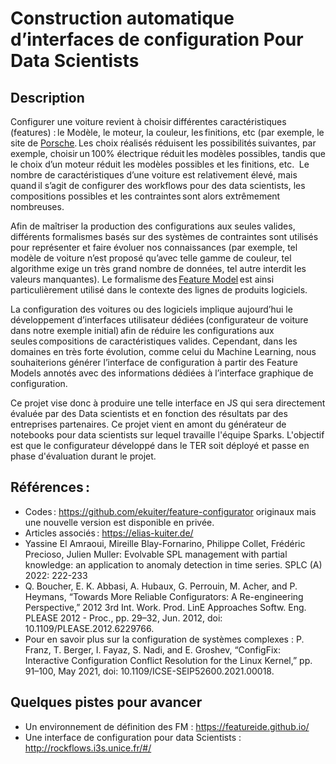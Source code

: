 # Construction automatique d’interfaces de configuration Pour Data Scientists 

## Description

Configurer une voiture revient à choisir différentes caractéristiques (features) : le Modèle, le moteur, la couleur, les finitions, etc (par exemple, le site de [Porsche](https://cc.porsche.com/icc/ccCall.do?rt=1631009981&screen=1440x900&userID=CC&lang=cc&PARAM=parameter_internet_cc&ORDERTYPE=982120&CNR=C00&customID=cc&MODELYEAR=2022&hookURL=https%3a%2f%2fwww.porsche.com%2finternational%2fmodelstart%2fall%2f). Les choix réalisés réduisent les possibilités suivantes, par exemple, choisir un 100% électrique réduit les modèles possibles, tandis que le choix d’un moteur réduit les modèles possibles et les finitions, etc.   Le nombre de caractéristiques d’une voiture est relativement élevé, mais quand il s’agit de configurer des workflows pour des data scientists, les compositions possibles et les contraintes sont alors extrêmement nombreuses. 

 

Afin de maîtriser la production des configurations aux seules valides, différents formalismes basés sur des systèmes de contraintes sont utilisés pour représenter et faire évoluer nos connaissances (par exemple, tel modèle de voiture n’est proposé qu’avec telle gamme de couleur, tel algorithme exige un très grand nombre de données, tel autre interdit les valeurs manquantes). Le formalisme des [Feature Model](https://en.wikipedia.org/wiki/Feature_model) est ainsi particulièrement utilisé dans le contexte des lignes de produits logiciels. 

La configuration des voitures ou des logiciels implique aujourd’hui le développement d’interfaces utilisateur dédiées (configurateur de voiture dans notre exemple initial) afin de réduire les configurations aux seules compositions de caractéristiques valides. Cependant, dans les domaines en très forte évolution, comme celui du Machine Learning, nous souhaiterions générer l’interface de configuration à partir des Feature Models annotés avec des informations dédiées à l’interface graphique de configuration.  

Ce projet vise donc à produire une telle interface en JS qui sera directement évaluée par des Data scientists et en fonction des résultats par des entreprises partenaires. 
Ce projet vient en amont du générateur de notebooks pour data scientists sur lequel travaille l'équipe Sparks.
L'objectif est que le configurateur développé dans le TER soit déployé et passe en phase d'évaluation durant le projet. 

 

## Références : 

- Codes : https://github.com/ekuiter/feature-configurator originaux mais une nouvelle version est disponible en privée.
- Articles associés : https://elias-kuiter.de/ 
- 	Yassine El Amraoui, Mireille Blay-Fornarino, Philippe Collet, Frédéric Precioso, Julien Muller:
Evolvable SPL management with partial knowledge: an application to anomaly detection in time series. SPLC (A) 2022: 222-233
- Q. Boucher, E. K. Abbasi, A. Hubaux, G. Perrouin, M. Acher, and P. Heymans, “Towards More Reliable Configurators: A Re-engineering Perspective,” 2012 3rd Int. Work. Prod. LinE Approaches Softw. Eng. PLEASE 2012 - Proc., pp. 29–32, Jun. 2012, doi: 10.1109/PLEASE.2012.6229766. 
- Pour en savoir plus sur la configuration de systèmes complexes :  P. Franz, T. Berger, I. Fayaz, S. Nadi, and E. Groshev,  “ConfigFix: Interactive Configuration Conflict Resolution for the Linux Kernel,” pp. 91–100, May 2021, doi: 10.1109/ICSE-SEIP52600.2021.00018. 

 
 
## Quelques pistes pour avancer

- Un environnement de définition des FM : https://featureide.github.io/
- Une interface de configuration pour data Scientists : http://rockflows.i3s.unice.fr/#/

